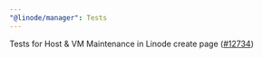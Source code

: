 ```yaml
---
"@linode/manager": Tests
---
```


Tests for Host & VM Maintenance in Linode create page ([#12734](https://github.com/linode/manager/pull/12734))

